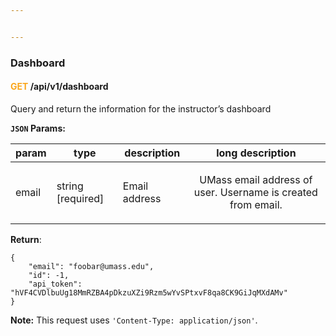 ```yaml
---


---
```


<h3 id="dashboard">Dashboard</h3>
<h4 id="font-colorfaa61agetfont-apiv1dashboard"><font color="#faa61a">GET</font> /api/v1/dashboard</h4>
<p>Query and return the information for the instructor’s dashboard</p>
<p><strong><code>JSON</code> Params:</strong></p>

<table>
<thead>
<tr>
<th>param</th>
<th>type</th>
<th>description</th>
<th>long description</th>
</tr>
</thead>
<tbody>
<tr>
<td>email</td>
<td>string  [required]</td>
<td>Email address</td>
<td><p align="center">UMass email address of user. Username is created from email.</p></td>
</tr>
</tbody>
</table><p><strong>Return</strong>:</p>
<pre class=" language-json"><code class="prism  language-json"><span class="token punctuation">{</span>
	<span class="token string">"email"</span><span class="token punctuation">:</span> <span class="token string">"foobar@umass.edu"</span><span class="token punctuation">,</span>
	<span class="token string">"id"</span><span class="token punctuation">:</span> <span class="token operator">-</span><span class="token number">1</span><span class="token punctuation">,</span>
	<span class="token string">"api_token"</span><span class="token punctuation">:</span> <span class="token string">"hVF4CVDlbuUg18MmRZBA4pDkzuXZi9Rzm5wYvSPtxvF8qa8CK9GiJqMXdAMv"</span>
<span class="token punctuation">}</span>
</code></pre>
<p><strong>Note:</strong> This request uses <code>'Content-Type: application/json'</code>.</p>

